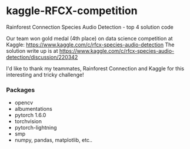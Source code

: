 # kaggle-RFCX-competition
Rainforest Connection Species Audio Detection - top 4 solution code


Our team  won gold medal (4th place) on data science competition at Kaggle: https://www.kaggle.com/c/rfcx-species-audio-detection 
The solution write up is at https://www.kaggle.com/c/rfcx-species-audio-detection/discussion/220342

I'd like to thank my teammates, Rainforest Connection and Kaggle for this interesting and tricky challenge!



### Packages
 
  - opencv
  - albumentations
  - pytorch 1.6.0
  - torchvision
  - pytorch-lightning
  - smp
  - numpy, pandas, matplotlib, etc..
